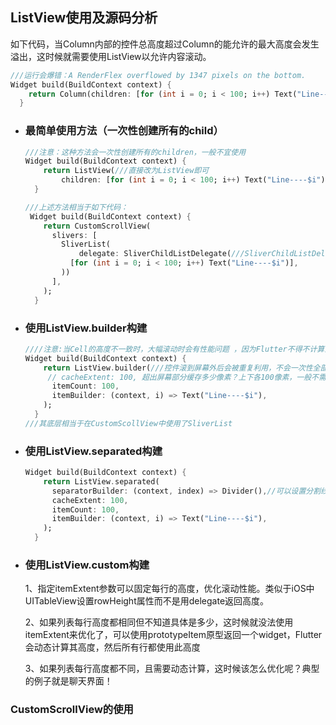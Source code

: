 ## ListView使用及源码分析

如下代码，当Column内部的控件总高度超过Column的能允许的最大高度会发生溢出，这时候就需要使用ListView以允许内容滚动。

```dart
///运行会爆错：A RenderFlex overflowed by 1347 pixels on the bottom.
Widget build(BuildContext context) {
    return Column(children: [for (int i = 0; i < 100; i++) Text("Line----$i")]);
  }
```

- ### 最简单使用方法（一次性创建所有的child）

  ```dart
  ///注意：这种方法会一次性创建所有的children，一般不宜使用 
  Widget build(BuildContext context) {
      return ListView(///直接改为ListView即可
          children: [for (int i = 0; i < 100; i++) Text("Line----$i")]);
    }
  
  ///上述方法相当于如下代码：
   Widget build(BuildContext context) {
      return CustomScrollView(
        slivers: [
          SliverList(
              delegate: SliverChildListDelegate(///SliverChildListDelegate是一次性全部创建，而不是按需加载
            [for (int i = 0; i < 100; i++) Text("Line----$i")],
          ))
        ],
      );
    }
  ```

- ### 使用ListView.builder构建

  ```dart
  ////注意:当Cell的高度不一致时，大幅滚动时会有性能问题 ，因为Flutter不得不计算出所有的Cell高度，然后加起来
  Widget build(BuildContext context) {
      return ListView.builder(///控件滚到屏幕外后会被重复利用，不会一次性全部创建
       // cacheExtent: 100, 超出屏幕部分缓存多少像素？上下各100像素，一般不需要设置
        itemCount: 100,
        itemBuilder: (context, i) => Text("Line----$i"),
      );
    }
  ///其底层相当于在CustomScollView中使用了SliverList
  ```

- ### 使用ListView.separated构建

  ```dart
  Widget build(BuildContext context) {
      return ListView.separated(
        separatorBuilder: (context, index) => Divider(),//可以设置分割线
        cacheExtent: 100,
        itemCount: 100,
        itemBuilder: (context, i) => Text("Line----$i"),
      );
    }
  ```

- ### 使用ListView.custom构建

  1、指定itemExtent参数可以固定每行的高度，优化滚动性能。类似于iOS中UITableView设置rowHeight属性而不是用delegate返回高度。

  2、如果列表每行高度都相同但不知道具体是多少，这时候就没法使用itemExtent来优化了，可以使用prototypeItem原型返回一个widget，Flutter会动态计算其高度，然后所有行都使用此高度

  3、如果列表每行高度都不同，且需要动态计算，这时候该怎么优化呢？典型的例子就是聊天界面！

  

### CustomScrollView的使用